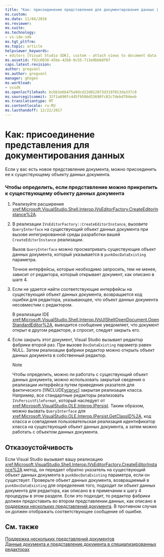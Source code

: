 ```yaml
---
title: "Как: присоединение представления для документирования данных | Документы Microsoft"
ms.custom: 
ms.date: 11/04/2016
ms.reviewer: 
ms.suite: 
ms.technology:
- vs-ide-sdk
ms.tgt_pltfrm: 
ms.topic: article
helpviewer_keywords:
- editors [Visual Studio SDK], custom - attach views to document data
ms.assetid: f92c0838-45be-42b8-9c55-713e9bb8df07
caps.latest.revision: 
author: gregvanl
ms.author: gregvanl
manager: ghogen
ms.workload:
- vssdk
ms.openlocfilehash: bcbb3e6b475a9dcd22d012073d3197013da337c8
ms.sourcegitcommit: 32f1a690fc445f9586d53698fc82c7debd784eeb
ms.translationtype: MT
ms.contentlocale: ru-RU
ms.lasthandoff: 12/22/2017
---
```

# <a name="how-to-attach-views-to-document-data"></a>Как: присоединение представления для документирования данных
Если у вас есть новое представление документа, можно присоединить ее к существующему объекту данных документа.  
  
### <a name="to-determine-if-you-can-attach-a-view-to-an-existing-document-data-object"></a>Чтобы определить, если представление можно прикрепить к существующему объекту данных документа  
  
1.  Реализуйте расширение <xref:Microsoft.VisualStudio.Shell.Interop.IVsEditorFactory.CreateEditorInstance%2A>.  
  
2.  В реализации `IVsEditorFactory::CreateEditorInstance`, вызовите `QueryInterface` на существующий объект данных документа при вызове интегрированной среды разработки вашей `CreateEditorInstance` реализации.  
  
     Вызов `QueryInterface` можно просматривать существующие объект данных документа, который указывается в `punkDocDataExisting` параметра.  
  
     Точное интерфейсы, которые необходимо запросить, тем не менее, зависит от редактора, который открывает документ, как описано в шаге 4.  
  
3.  Если не удается найти соответствующие интерфейсы на существующий объект данных документа, возвращается код ошибки для редактора, указывающее, что объект данных документа несовместим с редактором.  
  
     В реализации IDE <xref:Microsoft.VisualStudio.Shell.Interop.IVsUIShellOpenDocument.OpenStandardEditor%2A>, выводится сообщение уведомляет, что документ открыт в другом редакторе, а спросит, следует закрыть его.  
  
4.  Если закрыть этот документ, Visual Studio вызывает редактор фабрики второй раз. При вызове `DocDataExisting` параметр равен NULL. Затем реализации фабрики редактор можно открыть объект данных документа в собственный редактор.  
  
    > [!NOTE]
    >  Чтобы определить, можно ли работать с существующий объект данных документа, можно использовать закрытый сведения о реализации интерфейса путем приведения указателя для фактического [!INCLUDE[vcprvc](../code-quality/includes/vcprvc_md.md)] закрытая реализация класса. Например, все стандартные редакторы реализовать `IVsPersistFileFormat`, который наследует от <xref:Microsoft.VisualStudio.OLE.Interop.IPersist>. Таким образом, можно вызвать `QueryInterface` для <xref:Microsoft.VisualStudio.OLE.Interop.IPersist.GetClassID%2A>, код класса и совпадения пользовательская реализация идентификатор класса на существующий объект данных документа, а затем можно работать с объектом данных документа.  
  
## <a name="robust-programming"></a>Отказоустойчивость  
 Если Visual Studio вызывает вашу реализацию <xref:Microsoft.VisualStudio.Shell.Interop.IVsEditorFactory.CreateEditorInstance%2A> метод, он передает обратно указатель на существующий объект данных документа в `punkDocDataExisting` параметра, если он существует. Проверьте объект данных документа, возвращаемый в `punkDocDataExisting` для определения того, подходит ли объект данных документа для редактора, как описано в в примечании к шагу 4 процедуры в этом разделе. Если это подходит, то редактор фабрики должен предоставить во втором представлении данных, как описано в [поддержки нескольких представлений документа](../extensibility/supporting-multiple-document-views.md). В противном случае он должен отображать соответствующее сообщение об ошибке.  
  
## <a name="see-also"></a>См. также  
 [Поддержка нескольких представлений документов](../extensibility/supporting-multiple-document-views.md)   
 [Данные документа и представление документа в специализированных редакторах](../extensibility/document-data-and-document-view-in-custom-editors.md)